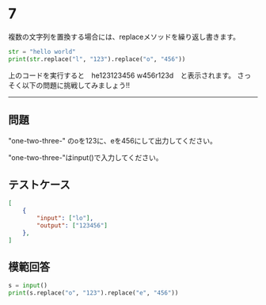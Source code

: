 # 7

複数の文字列を置換する場合には、replaceメソッドを繰り返し書きます。
```python
str = "hello world"
print(str.replace("l", "123").replace("o", "456"))
```
上のコードを実行すると　he123123456 w456r123d　と表示されます。
さっそく以下の問題に挑戦してみましょう!!

---
## 問題

"one-two-three-" のoを123に、eを456にして出力してください。

"one-two-three-"はinput()で入力してください。
## テストケース

```json
[
	{
		"input": ["lo"],
		"output": ["123456"]
  	},
]
```

## 模範回答
```python
s = input()
print(s.replace("o", "123").replace("e", "456"))
```